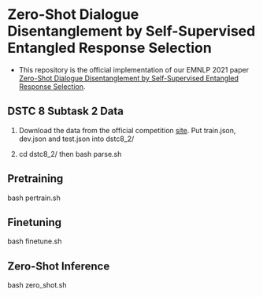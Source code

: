 # Zero-Shot Dialogue Disentanglement by Self-Supervised Entangled Response Selection

- This repository is the official implementation of our EMNLP 2021 paper [Zero-Shot Dialogue Disentanglement by Self-Supervised Entangled Response Selection](https://arxiv.org/abs/2110.12646).

## DSTC 8 Subtask 2 Data

1. Download the data from the official competition [site](https://github.com/dstc8-track2/NOESIS-II). Put train.json, dev.json and test.json into dstc8_2/

2. cd dstc8_2/ then bash parse.sh

## Pretraining
bash pertrain.sh

## Finetuning
bash finetune.sh

## Zero-Shot Inference
bash zero_shot.sh
